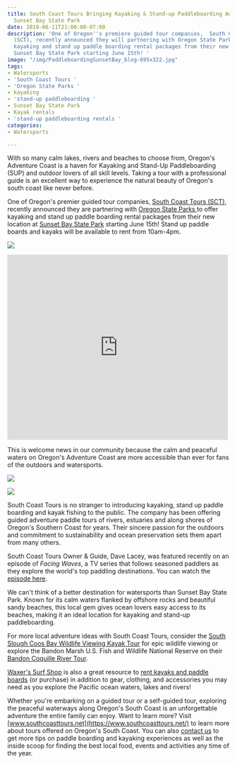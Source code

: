 ```yaml
---
title: South Coast Tours Bringing Kayaking & Stand-up Paddleboarding Adventures to
  Sunset Bay State Park
date: 2019-06-11T21:00:00-07:00
description: 'One of Oregon''s premiere guided tour companies,  South Coast Tours
  (SCT), recently announced they will partnering with Oregon State Parks to offer
  kayaking and stand up paddle boarding rental packages from their new location at
  Sunset Bay State Park starting June 15th! '
image: "/img/PaddleboardingSunsetBay_blog-695x322.jpg"
tags:
- Watersports
- 'South Coast Tours '
- 'Oregon State Parks '
- kayaking
- 'stand-up paddleboarding '
- Sunset Bay State Park
- Kayak rentals
- 'stand-up paddleboarding rentals '
categories:
- Watersports

---
```

With so many calm lakes, rivers and beaches to choose from, Oregon's Adventure Coast is a haven for Kayaking and Stand-Up Paddleboarding (SUP) and outdoor lovers of all skill levels. Taking a tour with a professional guide is an excellent way to experience the natural beauty of Oregon's south coast like never before.

One of Oregon's premier guided tour companies,  [South Coast Tours (SCT)](https://www.southcoasttours.net), recently announced they are partnering with [Oregon State Parks ]()to offer kayaking and stand up paddle boarding rental packages from their new location at [Sunset Bay State Park](https://oregonstateparks.org/index.cfm?do=parkPage.dsp_parkPage&parkId=70) starting June 15th! Stand up paddle boards and kayaks will be available to rent from 10am-4pm.

![](/img/61520351_1931157050319887_3285828540410363904_o.jpg)

<iframe src="https://www.facebook.com/plugins/post.php?href=https%3A%2F%2Fwww.facebook.com%2Fsouthcoasttours%2Fposts%2F1942696295832629&width=500" width="500" height="420" style="border:none;overflow:hidden" scrolling="no" frameborder="0" allowTransparency="true" allow="encrypted-media"></iframe>

This is welcome news in our community because the calm and peaceful waters on Oregon's Adventure Coast are more accessible than ever for fans of the outdoors and watersports.

![](/img/Paddleboarding_sunsetbay_blog-695x322.jpg)

![](/img/Kayakingsunsetbay_blog-695x322.jpg)

South Coast Tours is no stranger to introducing kayaking, stand up paddle boarding and kayak fishing to the public. The company has been offering guided adventure paddle tours of rivers, estuaries and along shores of Oregon's Southern Coast for years. Their sincere passion for the outdoors and commitment to sustainability and ocean preservation sets them apart from many others.

South Coast Tours Owner & Guide, Dave Lacey, was featured recently on an episode of _Facing Waves_, a TV series that follows seasoned paddlers as they explore the world's top paddling destinations. You can watch the [episode here](https://www.youtube.com/watch?v=S_dtEtCMeD4&feature=youtu.be&fbclid=IwAR2kdoL2kTF8woWAlt5XESDJmnEaR8Rrca3SjGto0oHBKnUKt2BIaIBxoTo).

We can't think of a better destination for watersports than Sunset Bay State Park. Known for its calm waters flanked by offshore rocks and beautiful sandy beaches, this local gem gives ocean lovers easy access to its beaches, making it an ideal location for kayaking and stand-up paddleboarding.

For more local adventure ideas with South Coast Tours, consider the [South Slough Coos Bay Wildlife Viewing Kayak Tour](https://www.southcoasttours.net/tours/kayak-south-slough-coos-bay/) for epic wildlife viewing or explore the Bandon Marsh U.S. Fish and Wildlife National Reserve on their [Bandon Coquille River Tour](https://www.southcoasttours.net/tours/kayak-bandon-coquille-river-tour/).

[Waxer's Surf Shop](http://www.surfwaxers.com/) is also a great resource to [rent kayaks and paddle boards](http://www.surfwaxers.com/rentals-1/) (or purchase) in addition to gear, clothing, and accessories you may need as you explore the Pacific ocean waters, lakes and rivers!

Whether you're embarking on a guided tour or a self-guided tour, exploring the peaceful waterways along Oregon's South Coast is an unforgettable adventure the entire family can enjoy. Want to learn more? Visit [www.southcoasttours.net](https://www.southcoasttours.net/) to learn more about tours offered on Oregon's South Coast. You can also [contact us](https://oregonsadventurecoast.com/contact/) to get more tips on paddle boarding and kayaking experiences as well as the inside scoop for finding the best local food, events and activities any time of the year.